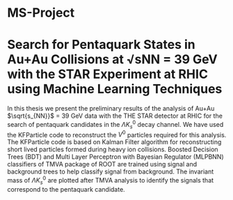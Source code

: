 # MS-Project
# Search for Pentaquark States in Au+Au Collisions at √sNN = 39 GeV with the STAR Experiment at RHIC using Machine Learning Techniques 

In this thesis we present the preliminary results of the analysis of Au+Au $\sqrt{s_{NN}}$ = 39 GeV data with the THE STAR detector at RHIC for the search of pentaquark candidates in the $\Lambda K_s^0$ decay channel. We have used the KFParticle code to reconstruct the $V^0$ particles required for this analysis. The KFParticle code is based on Kalman Filter algorithm for reconstructing short lived particles formed during heavy ion collisions. Boosted Decision Trees (BDT) and Multi Layer Perceptron with Bayesian Regulator (MLPBNN) classifiers of TMVA package of ROOT are trained using signal and background trees to help classify signal from background. The invariant mass of $\Lambda K_s^0$ are plotted after TMVA analysis to identify the signals that correspond to the pentaquark candidate.
